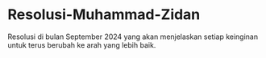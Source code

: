 # Resolusi-Muhammad-Zidan
Resolusi di bulan September 2024 yang akan menjelaskan setiap keinginan untuk terus berubah ke  arah yang lebih baik.
